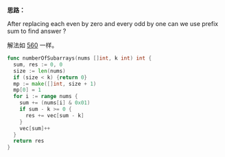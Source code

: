 **思路：**

After replacing each even by zero and every odd by one can we use prefix sum to find answer ?

解法如  [560](https://github.com/rongweihe/LeetCode/blob/master/algorithms/cpp/560-subarray-sum-equals-k.md) 一样。

```go
func numberOfSubarrays(nums []int, k int) int {
  sum, res := 0, 0
  size := len(nums)
  if (size < k) {return 0}
  mp := make([]int, size + 1)
  mp[0] = 1
  for i := range nums {
    sum += (nums[i] & 0x01)
    if sum - k >= 0 {
      res += vec[sum - k]
    }
    vec[sum]++
  }
  return res
}
```

